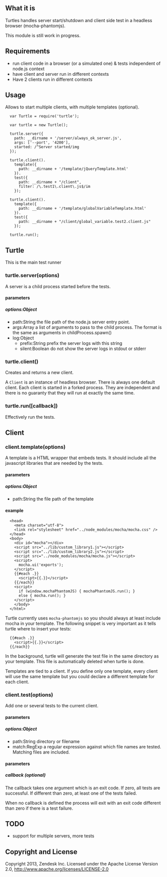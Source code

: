 ## What it is

Turtles handles server start/shutdown and client side test in a headless browser (mocha-phantomjs).

This module is still work in progress.


## Requirements

- run client code in a browser (or a simulated one) & tests independent of node.js context
- have client and server run in different contexts
- Have 2 clients run in different contexts

## Usage

Allows to start multiple clients, with multiple templates (optional).


```
  var Turtle = require('turtle');

  var turtle = new Turtle();

  turtle.server({
    path: __dirname + '/server/always_ok_server.js',
    args: ['--port', '4200'],
    started: /^Server started/img
  });

  turtle.client().
    template({
      path: __dirname + '/template/jQueryTemplate.html'
    }).
    test({
      path: __dirname + "/client",
      filter: /\.test1\.client\.js$/im
    });

  turtle.client().
    template({
      path: __dirname + '/template/globalVariableTemplate.html'
    }).
    test({
      path: __dirname + "/client/global_variable.test2.client.js"
    });

  turtle.run();
```

## Turtle

This is the main test runner

### turtle.server(options)

A server is a child process started before the tests.

#### parameters
##### options:Object

- path:String the file path of the node.js server entry point.
- args:Array a list of arguments to pass to the child process. The format is the same as arguments in childProcess.spawn()
- log:Object
  - prefix:String prefix the server logs with this string
  - silent:Boolean do not show the server logs in stdout or stderr

### turtle.client()

Creates and returns a new client.

A ```Client``` is an instance of headless browser. There is always one default client. Each client is started in a forked
process. They are independent and there is no guaranty that they will run at exactly the same time.


### turtle.run([callback])

Effectively run the tests.

## Client

### client.template(options)

A template is a HTML wrapper that embeds tests. It should include all the javascript libraries that are needed by the
tests.

#### parameters
##### options:Object

- path:String the file path of the template

#### example

```
  <head>
    <meta charset="utf-8">
    <link rel="stylesheet" href="../node_modules/mocha/mocha.css" />
  </head>
  <body>
    <div id="mocha"></div>
    <script src="../lib/custom_library1.js"></script>
    <script src="../lib/custom_library2.js"></script>
    <script src="../node_modules/mocha/mocha.js"></script>
    <script>
      mocha.ui('exports');
    </script>
    {{#each .}}
      <script>{{.}}</script>
    {{/each}}
    <script>
      if (window.mochaPhantomJS) { mochaPhantomJS.run(); }
      else { mocha.run(); }
    </script>
    </body>
  </html>
```

Turtle currently uses ```mocha-phantomjs``` so you should always at least include mocha in your template. The following
snippet is very important as it tells turtle where to insert your tests:

```
  {{#each .}}
    <script>{{.}}</script>
  {{/each}}
```

In the background, turtle will generate the test file in the same directory as your template. This file is automatically
deleted when turtle is done.

Templates are tied to a client. If you define only one template, every client will use the same template but you could
declare a different template for each client.

### client.test(options)

Add one or several tests to the current client.

#### parameters
##### options:Object

- path:String directory or filename
- match:RegExp a regular expression against which file names are tested. Matching files are included.

#### parameters
##### callback (optional)

The callback takes one argument which is an exit code. If zero, all tests are successful. If different than zero, at
least one of the tests failed.

When no callback is defined the process will exit with an exit code different than zero if there is a test failure.


## TODO

- support for multiple servers, more tests


## Copyright and License

Copyright 2013, Zendesk Inc.
Licensed under the Apache License Version 2.0, http://www.apache.org/licenses/LICENSE-2.0